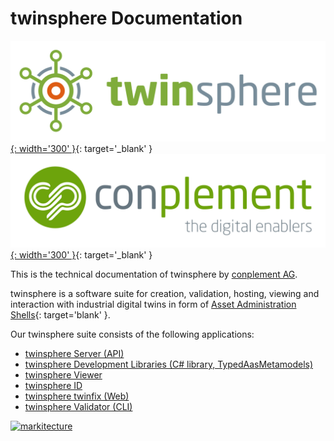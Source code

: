 # twinsphere Documentation

[![twinsphere logo](img/twinsphere-logo.png){: width='300' }](https://www.conplement.de/twinsphere){: target='_blank' }
[![conplement AG logo](img/CP_BildWortmarke.svg){: width='300' }](https://www.conplement.de){: target='_blank' }

This is the technical documentation of twinsphere by [conplement AG](https://www.conplement.de).

twinsphere is a software suite for creation, validation, hosting, viewing and interaction with industrial digital twins
in form of [Asset Administration Shells](https://industrialdigitaltwin.org){: target='blank' }.

Our twinsphere suite consists of the following applications:

- [twinsphere Server (API)](cloud-documentation.md)
- [twinsphere Development Libraries (C# library, TypedAasMetamodels)](typed-aas-metamodels-overview.md)
- [twinsphere Viewer](viewer-overview.md)
- [twinsphere ID](id-overview.md)
- [twinsphere twinfix (Web)](validator-overview.md)
- [twinsphere Validator (CLI)](validator-overview.md)

[![markitecture](img/twinsphere_marketecture-2-neu-eng.png)](./img/twinsphere_marketecture-2-neu-eng.png)
